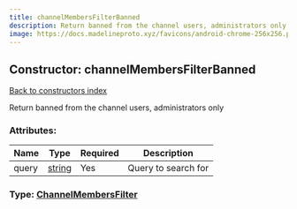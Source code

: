 ```yaml
---
title: channelMembersFilterBanned
description: Return banned from the channel users, administrators only
image: https://docs.madelineproto.xyz/favicons/android-chrome-256x256.png
---
```

## Constructor: channelMembersFilterBanned  
[Back to constructors index](index.md)



Return banned from the channel users, administrators only

### Attributes:

| Name     |    Type       | Required | Description |
|----------|---------------|----------|-------------|
|query|[string](../types/string.md) | Yes|Query to search for|



### Type: [ChannelMembersFilter](../types/ChannelMembersFilter.md)


